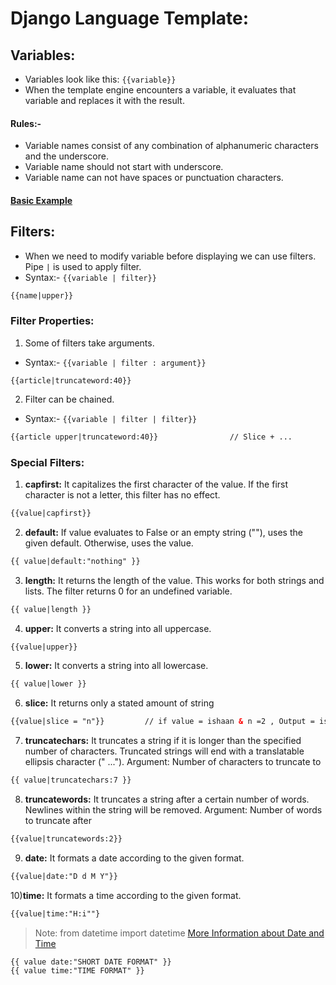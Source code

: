 # Django Language Template:
## Variables:
- Variables look like this: `{{variable}}`
- When the template engine encounters a variable, it evaluates that variable and replaces it with the result.
#### Rules:-
- Variable names consist of any combination of alphanumeric characters and the underscore.
- Variable name should not start with underscore.
- Variable name can not have spaces or punctuation characters.

#### [Basic Example](https://github.com/IshaanAdarsh/TIL/blob/main/Django/Django_cc.md#dynamic-template-files-using-dtl)

## Filters:
- When we need to modify variable before displaying we can use filters. Pipe `|` is used to apply filter.
- Syntax:- `{{variable | filter}}`
```html
{{name|upper}}
```
### Filter Properties:
1) Some of filters take arguments.
- Syntax:- `{{variable | filter : argument}}`
```
{{article|truncateword:40}}
```
2) Filter can be chained.
- Syntax:- `{{variable | filter | filter}}`
```html
{{article upper|truncateword:40}}                // Slice + ...
```
### Special Filters: 
1) **capfirst:** It capitalizes the first character of the value. If the first character is not a letter, this filter has no effect.
```html
{{value|capfirst}}
```

2) **default:** If value evaluates to False or an empty string (""), uses the given default. Otherwise, uses the value.
```html
{{ value|default:"nothing" }}
```

3) **length:** It returns the length of the value. This works for both strings and lists. The filter returns 0 for an undefined variable.
```html
{{ value|length }}
```

4) **upper:** It converts a string into all uppercase.
```html
{{value|upper}}
```

5) **lower:** It converts a string into all lowercase.
```html
{{ value|lower }}
```

6) **slice:** It returns only a stated amount of string
```html
{{value|slice = "n"}}         // if value = ishaan & n =2 , Output = is
```

7) **truncatechars:** It truncates a string if it is longer than the specified number of characters. Truncated strings will end with a translatable ellipsis character (" ..."). Argument: Number of characters to truncate to
```html
{{ value|truncatechars:7 }}
```

8) **truncatewords:** It truncates a string after a certain number of words. Newlines within the string will be removed. Argument: Number of words to truncate after
```html
{{value|truncatewords:2}}
```

9) **date:** It formats a date according to the given format.
```html
{{value|date:"D d M Y"}}
```

10)**time:** It formats a time according to the given format.
```html
{{value|time:"H:i""}
```
> Note: from datetime import datetime
[More Information about Date and Time]()
```
{{ value date:"SHORT DATE FORMAT" }}
{{ value time:"TIME FORMAT" }}
```
